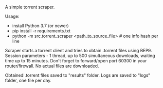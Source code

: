 A simple torrent scraper.

Usage:
- install Python 3.7 (or newer)
- pip install -r requirements.txt
- python -m src.torrent_scraper <path_to_source_file>  # one info hash per line

Scraper starts a torrent client and tries to obtain .torrent files using BEP9. 
Session parameters - 1 thread, up to 500 simultaneous downloads, waiting time 
up to 15 minutes. Don't forget to forward/open port 60300 in your 
router/firewall. No actual files are downloaded.

Obtained .torrent files saved to "results" folder. Logs are saved to "logs" 
folder, one file per day.
